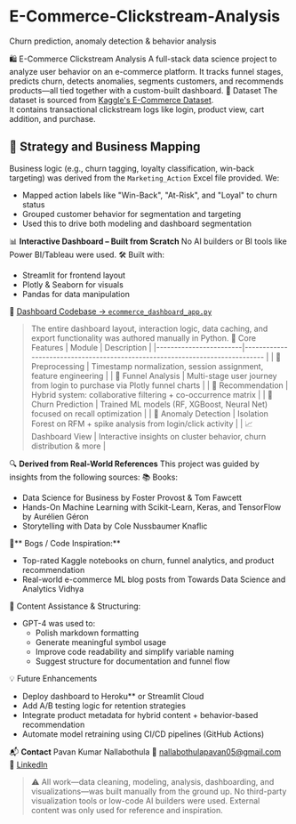 # E-Commerce-Clickstream-Analysis
Churn prediction, anomaly detection &amp; behavior analysis

🛍️ E-Commerce Clickstream Analysis
A full-stack data science project to analyze user behavior on an e-commerce platform. It tracks funnel stages, predicts churn, detects anomalies, segments customers, and recommends products—all tied together with a custom-built dashboard.
📂 Dataset
The dataset is sourced from [Kaggle's E-Commerce Dataset](https://www.kaggle.com/datasets/mervemenekse/ecommerce-dataset).  
It contains transactional clickstream logs like login, product view, cart addition, and purchase.
## 🧠 Strategy and Business Mapping
Business logic (e.g., churn tagging, loyalty classification, win-back targeting) was derived from the `Marketing_Action` Excel file provided. We:
- Mapped action labels like "Win-Back", "At-Risk", and "Loyal" to churn status
- Grouped customer behavior for segmentation and targeting
- Used this to drive both modeling and dashboard segmentation

📊 **Interactive Dashboard – Built from Scratch**
No AI builders or BI tools like Power BI/Tableau were used.
🛠️ Built with:
- Streamlit for frontend layout
- Plotly & Seaborn for visuals
- Pandas for data manipulation

📌 [Dashboard Codebase → `ecommerce_dashboard_app.py`](ecommerce_dashboard_app.py)
> The entire dashboard layout, interaction logic, data caching, and export functionality was authored manually in Python.
🧪 Core Features
| Module                 | Description                                                                  |
|------------------------|----------------------------------------------------------------------------- |
| 🧹 Preprocessing       | Timestamp normalization, session assignment, feature engineering             |
| 🚦 Funnel Analysis     | Multi-stage user journey from login to purchase via Plotly funnel charts     |
| 🎯 Recommendation      | Hybrid system: collaborative filtering + co-occurrence matrix                |
| 🔁 Churn Prediction    | Trained ML models (RF, XGBoost, Neural Net) focused on recall optimization  |
| 🧠 Anomaly Detection   | Isolation Forest on RFM + spike analysis from login/click activity          |
| 📈 Dashboard View      | Interactive insights on cluster behavior, churn distribution & more          |

🔍 **Derived from Real-World References**
This project was guided by insights from the following sources:
📚 Books:
- Data Science for Business by Foster Provost & Tom Fawcett
- Hands-On Machine Learning with Scikit-Learn, Keras, and TensorFlow by Aurélien Géron
- Storytelling with Data by Cole Nussbaumer Knaflic

🧠** Bogs / Code Inspiration:**
- Top-rated Kaggle notebooks on churn, funnel analytics, and product recommendation
- Real-world e-commerce ML blog posts from Towards Data Science and Analytics Vidhya

🤖 Content Assistance & Structuring:
- GPT-4 was used to:
  - Polish markdown formatting
  - Generate meaningful symbol usage
  - Improve code readability and simplify variable naming
  - Suggest structure for documentation and funnel flow
  
💡 Future Enhancements
- Deploy dashboard to Heroku** or Streamlit Cloud
- Add A/B testing logic for retention strategies
- Integrate product metadata for hybrid content + behavior-based recommendation
- Automate model retraining using CI/CD pipelines (GitHub Actions)

📬 **Contact**
Pavan Kumar Nallabothula
📧 [nallabothulapavan05@gmail.com](mailto:nallabothulapavan05@gmail.com)  
🔗 [LinkedIn](https://www.linkedin.com/in/pavan-kumar-nallabothula)

> ⚠️ All work—data cleaning, modeling, analysis, dashboarding, and visualizations—was built manually from the ground up. No third-party visualization tools or low-code AI builders were used. External content was only used for reference and inspiration.
